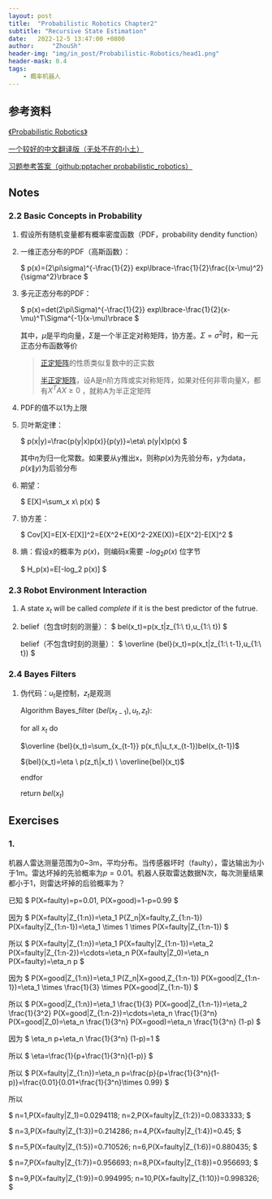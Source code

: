 ```yaml
---
layout: post
title:  "Probabilistic Robotics Chapter2"
subtitle: "Recursive State Estimation"
date:   2022-12-5 13:47:00 +0800
author:     "ZhouSh"
header-img: "img/in_post/Probabilistic-Robotics/head1.png"
header-mask: 0.4
tags:
    - 概率机器人
---
```

## 参考资料
[《Probabilistic Robotics》](https://gaoyichao.com/Xiaotu//resource/refs/PR.MIT.en.pdf)

[一个较好的中文翻译版（无处不在的小土）](https://gaoyichao.com/Xiaotu/?book=probabilistic_robotics&title=index)

[习题参考答案（github:pptacher probabilistic_robotics）](https://github.com/pptacher/probabilistic_robotics)

## Notes

### 2.2 Basic Concepts in Probability

1. 假设所有随机变量都有概率密度函数（PDF，probability dendity function）

2. 一维正态分布的PDF（高斯函数）：

    $
    p(x)=(2\pi\sigma)^{-\frac{1}{2}} exp\lbrace-\frac{1}{2}\frac{(x-\mu)^2}{\sigma^2}\rbrace
    $

3. 多元正态分布的PDF：

    $
    p(x)=det(2\pi\Sigma)^{-\frac{1}{2}} exp\lbrace-\frac{1}{2}(x-\mu)^T\Sigma^{-1}(x-\mu)\rbrace
    $

    其中，$\mu$是平均向量，$\Sigma$是一个半正定对称矩阵，协方差。$\Sigma=\sigma^2$时，和一元正态分布函数等价
    > [正定矩阵](https://baike.baidu.com/item/%E6%AD%A3%E5%AE%9A%E7%9F%A9%E9%98%B5/11030459)的性质类似复数中的正实数
    >
    >[半正定矩阵](https://baike.baidu.com/item/%E5%8D%8A%E6%AD%A3%E5%AE%9A%E7%9F%A9%E9%98%B5/2152711)，设A是n阶方阵或实对称矩阵，如果对任何非零向量X，都有$X^TAX\geq0$ ，就称A为半正定矩阵

4. PDF的值不以1为上限

5. 贝叶斯定律：

    $
    p(x|y)=\frac{p(y|x)p(x)}{p(y)}=\eta\ p(y|x)p(x)
    $

    其中$\eta$为归一化常数。如果要从y推出x，则称$p(x)$为先验分布，y为data，$p(x\|y)$为后验分布

6. 期望：

    $
    E[X]=\sum_x x\ p(x)
    $

7. 协方差：

    $
    Cov[X]=E[X-E[X]]^2=E(X^2+E(X)^2-2XE(X))=E[X^2]-E[X]^2
    $

8. 熵：假设x的概率为 $p(x)$，则编码x需要 $-log_2 p(x)$ 位字节

    $
    H_p(x)=E[-log_2 p(x)]
    $

### 2.3 Robot Environment Interaction

1. A state $x_t$ will be called $complete$ if it is the best predictor of the futrue.

2. belief（包含t时刻的测量）：
    $
    bel(x_t)=p(x_t|z_{1:\ t},u_{1:\ t})
    $

    belief（不包含t时刻的测量）：
    $
    \overline {bel}(x_t)=p(x_t|z_{1:\ t-1},u_{1:\ t})
    $

### 2.4 Bayes Filters

1. 伪代码：$u_t$是控制，$z_t$是观测

    Algorithm Bayes_filter $(bel(x_{t-1}),u_t,z_t)$:

    for all $x_t$ do

    $\overline {bel}(x_t)=\sum_{x_{t-1}} p(x_t\|u_t,x_{t-1})bel(x_{t-1})$

    ${bel}(x_t)=\eta \  p(z_t\|x_t) \  \overline{bel}(x_t)$

    endfor

    return $bel(x_t)$

## Exercises

### 1. 
机器人雷达测量范围为0~3m，平均分布。当传感器坏时（faulty），雷达输出为小于1m。雷达坏掉的先验概率为$p=0.01$。机器人获取雷达数据N次，每次测量结果都小于1，则雷达坏掉的后验概率为？

已知
$
P(X=faulty)=p=0.01, P(X=good)=1-p=0.99
$

因为
$
P(X=faulty|Z_{1:n})=\eta_1 P(Z_n|X=faulty,Z_{1:n-1}) P(X=faulty|Z_{1:n-1})=\eta_1 \times 1 \times P(X=faulty|Z_{1:n-1})
$

所以
$
P(X=faulty|Z_{1:n})=\eta_1 P(X=faulty|Z_{1:n-1})=\eta_2 P(X=faulty|Z_{1:n-2})=\cdots=\eta_n P(X=faulty|Z_0)=\eta_n P(X=faulty)=\eta_n p
$

因为
$
P(X=good|Z_{1:n})=\eta_1 P(Z_n|X=good,Z_{1:n-1}) P(X=good|Z_{1:n-1})=\eta_1 \times \frac{1}{3} \times P(X=good|Z_{1:n-1})
$

所以
$
P(X=good|Z_{1:n})=\eta_1 \frac{1}{3} P(X=good|Z_{1:n-1})=\eta_2 \frac{1}{3^2} P(X=good|Z_{1:n-2})=\cdots=\eta_n \frac{1}{3^n} P(X=good|Z_0)=\eta_n \frac{1}{3^n} P(X=good)=\eta_n \frac{1}{3^n} (1-p)
$

因为
$
\eta_n p+\eta_n \frac{1}{3^n} (1-p)=1
$

所以
$
\eta=\frac{1}{p+\frac{1}{3^n}(1-p)}
$

所以
$
P(X=faulty|Z_{1:n})=\eta_n p=\frac{p}{p+\frac{1}{3^n}(1-p)}=\frac{0.01}{0.01+\frac{1}{3^n}\times 0.99}
$

所以

$
n=1,P(X=faulty|Z_1)=0.0294118;
n=2,P(X=faulty|Z_{1:2})=0.0833333;
$

$
n=3,P(X=faulty|Z_{1:3})=0.214286;
n=4,P(X=faulty|Z_{1:4})=0.45;
$

$
n=5,P(X=faulty|Z_{1:5})=0.710526;
n=6,P(X=faulty|Z_{1:6})=0.880435;
$

$
n=7,P(X=faulty|Z_{1:7})=0.956693;
n=8,P(X=faulty|Z_{1:8})=0.956693;
$

$
n=9,P(X=faulty|Z_{1:9})=0.994995;
n=10,P(X=faulty|Z_{1:10})=0.998326;
$



